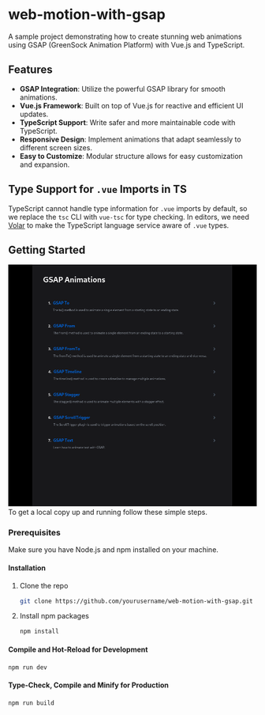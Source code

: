 # web-motion-with-gsap

A sample project demonstrating how to create stunning web animations using GSAP (GreenSock Animation Platform) with Vue.js and TypeScript.

## Features

- **GSAP Integration**: Utilize the powerful GSAP library for smooth animations.
- **Vue.js Framework**: Built on top of Vue.js for reactive and efficient UI updates.
- **TypeScript Support**: Write safer and more maintainable code with TypeScript.
- **Responsive Design**: Implement animations that adapt seamlessly to different screen sizes.
- **Easy to Customize**: Modular structure allows for easy customization and expansion.

## Type Support for `.vue` Imports in TS

TypeScript cannot handle type information for `.vue` imports by default, so we replace the `tsc` CLI with `vue-tsc` for type checking. In editors, we need [Volar](https://marketplace.visualstudio.com/items?itemName=Vue.volar) to make the TypeScript language service aware of `.vue` types.

## Getting Started

![repo image](repo-image.png)
To get a local copy up and running follow these simple steps.

### Prerequisites

Make sure you have Node.js and npm installed on your machine.

#### Installation

1. Clone the repo

   ```bash
   git clone https://github.com/yourusername/web-motion-with-gsap.git
   ```

2. Install npm packages
   ```bash
   npm install
   ```

#### Compile and Hot-Reload for Development

```sh
npm run dev
```

#### Type-Check, Compile and Minify for Production

```sh
npm run build
```

